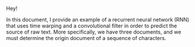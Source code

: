 Hey!

In this document, I provide an example of a recurrent neural network (RNN) that uses time warping and a convolutional filter in order to predict the source of raw text. More specifically, we have three documents, and we must determine the origin document of a sequence of characters. 